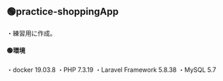 ## 🟢practice-shoppingApp

・練習用に作成。

#### 🟢環境
・docker 19.03.8
・PHP 7.3.19
・Laravel Framework 5.8.38
・MySQL 5.7